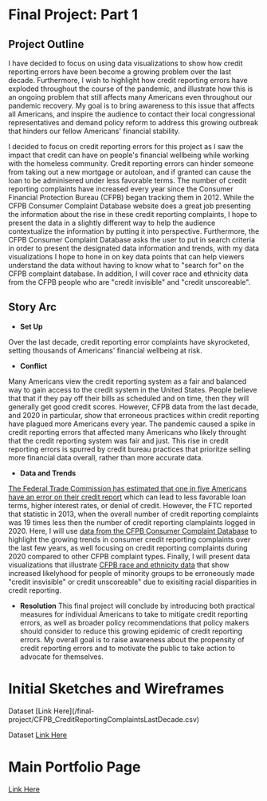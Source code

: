 # Final Project: Part 1

## Project Outline
I have decided to focus on using data visualizations to show how credit reporting errors have been become a growing problem over the last decade. Furthermore, I wish to highlight how credit reporting errors have exploded throughout the course of the pandemic, and illustrate how this is an ongoing problem that still affects many Americans even throughout our pandemic recovery. My goal is to bring awareness to this issue that affects all Americans, and inspire the audience to contact their local congressional representatives and demand policy reform to address this growing outbreak that hinders our fellow Americans' financial stability. 

I decided to focus on credit reporting errors for this project as I saw the impact that credit can have on people's financial wellbeing while working with the homeless community. Credit reporting errors can hinder someone from taking out a new mortgage or autoloan, and if granted can cause the loan to be adminisered under less favorable terms. The number of credit reporting complaints have increased every year since the Consumer Financial Protection Bureau (CFPB) began tracking them in 2012. While the CFPB Consumer Complaint Database website does a great job presenting the information about the rise in these credit reporting complaints, I hope to present the data in a slightly different way to help the audience contextualize the information by putting it into perspective. Furthermore, the CFPB Consumer Complaint Database asks the user to put in search criteria in order to present the designated data information and trends, with my data visualizations I hope to hone in on key data points that can help viewers understand the data without having to know what to "search for" on the CFPB complaint database. In addition, I will cover race and ethnicity data from the CFPB people who are "credit invisible" and "credit unscoreable".


##  Story Arc

* __Set Up__

Over the last decade, credit reporting error complaints have skyrocketed, setting thousands of Americans' financial wellbeing at risk. 
* __Conflict__

Many Americans view the credit reporting system as a fair and balanced way to gain access to the credit system in the United States. People believe that that if they pay off their bills as scheduled and on time, then they will generally get good credit scores. However, CFPB data from the last decade, and 2020 in particular, show that erroneous practices within credit reporting have plagued more Americans every year. The pandemic caused a spike in credit reporting errors that affected many Americans who likely throught that the credit reporting system was fair and just. This rise in credit reporting errors is spurred by credit bureau practices that prioritze selling more financial data overall, rather than more accurate data. 

* __Data and Trends__

[The Federal Trade Commission has estimated that one in five Americans have an error on their credit report](https://www.ftc.gov/news-events/press-releases/2013/02/ftc-study-five-percent-consumers-had-errors-their-credit-reports) which can lead to less favorable loan terms, higher interest rates, or denial of credit.
However, the FTC reported that statistic in 2013, when the overall number of credit reporting complaints was 19 times less then the number of credit reporting clamplaints logged in 2020. Here, I will use [data from the CFPB Consumer Complaint Database](https://www.consumerfinance.gov/data-research/consumer-complaints/) to highlight the growing trends in consumer credit reporting complaints over the last few years, as well focusing on credit reporting complaints during 2020 compared to other CFPB complaint types. 
Finally, I will present data visualizations that illustrate [CFPB race and ethnicity data](https://www.consumerfinance.gov/data-research/research-reports/data-point-credit-invisibles/) that show increased likelyhood for people of minority groups to be erroneously made "credit insvisible" or credit unscoreable" due to exisiting racial disparities in credit reporting. 

* __Resolution__
This final project will conclude by introducing both practical measures for individual Americans to take to mitigate credit reporting errors, as well as broader policy recommendations that policy makers should consider to reduce this growing epidemic of credit reporting errors. My overall goal is to raise awareness about the propensity of credit reporting errors and to motivate the public to take action to advocate for themselves.


# Initial Sketches and Wireframes

<div class="flourish-embed flourish-chart" data-src="visualisation/6895114"><script src="https://public.flourish.studio/resources/embed.js"></script></div>
Dataset [Link Here](/final-project/CFPB_CreditReportingComplaintsLastDecade.csv)

<div class="flourish-embed flourish-chart" data-src="visualisation/6894884"><script src="https://public.flourish.studio/resources/embed.js"></script></div>


Dataset [Link Here](/final-project/CFPB_CreditReportingComplaints2020.csv)

















# Main Portfolio Page
[Link Here](/README.md)
